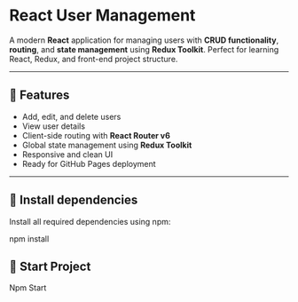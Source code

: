 # React User Management

A modern **React** application for managing users with **CRUD functionality**, **routing**, and **state management** using **Redux Toolkit**. Perfect for learning React, Redux, and front-end project structure.

---

## 🔹 Features

- Add, edit, and delete users
- View user details
- Client-side routing with **React Router v6**
- Global state management using **Redux Toolkit**
- Responsive and clean UI
- Ready for GitHub Pages deployment

---

## 🔹 Install dependencies

Install all required dependencies using npm:

npm install
## 🔹 Start Project
Npm Start


